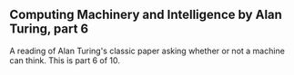 ## Computing Machinery and Intelligence by Alan Turing, part 6

A reading of Alan Turing's classic paper asking whether or not a machine can think.  This is part 6 of 10.